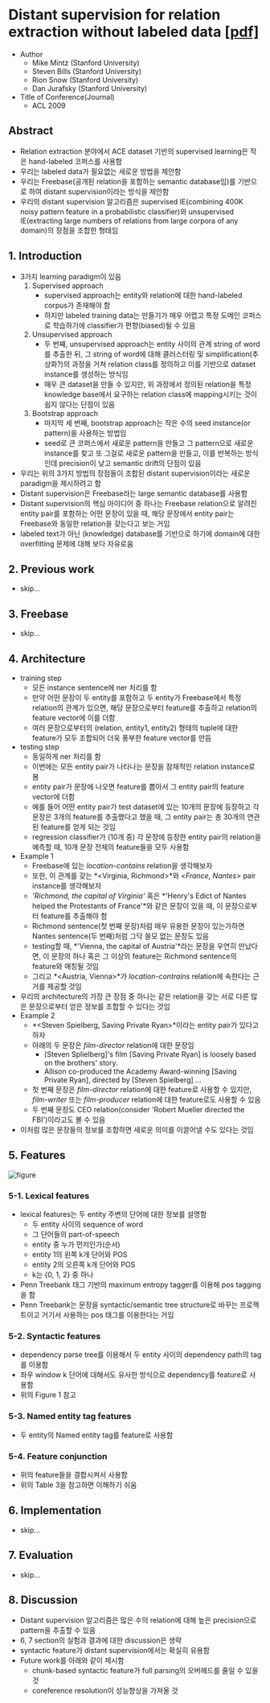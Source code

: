 # Distant supervision for relation extraction without labeled data [[pdf]](https://web.stanford.edu/~jurafsky/mintz.pdf)
* Author
	* Mike Mintz (Stanford University)
	* Steven Bills (Stanford University)
	* Rion Snow (Stanford University)
	* Dan Jurafsky (Stanford University)
* Title of Conference(Journal)
	* ACL 2009

## Abstract
* Relation extraction 분야에서 ACE dataset 기반의 supervised learning은 작은 hand-labeled 코퍼스를 사용함
* 우리는 labeled data가 필요없는 새로운 방법을 제안함
* 우리는 Freebase(공개된 relation을 포함하는 semantic database임)를 기반으로 하여 distant supervision이라는 방식을 제안함
* 우리의 distant supervision 알고리즘은 supervised IE(combining 400K noisy pattern feature in a probabilistic classifier)와 unsupervised IE(extracting large numbers of relations from large corpora of any domain)의 장점을 조합한 형태임


## 1. Introduction
* 3가지 learning paradigm이 있음
	1. Supervised approach
		* supervised approach는 entity와 relation에 대한 hand-labeled corpus가 존재해야 함
		* 하지만 labeled training data는 만들기가 매우 어렵고 특정 도메인 코퍼스로 학습하기에 classifier가 편향(biased)될 수 있음
	2. Unsupervised approach
		* 두 번째, unsupervised approach는 entity 사이의 관계 string of word를 추출한 뒤, 그 string of word에 대해 클러스터링 및 simplification(추상화?)의 과정을 거쳐 relation class를 정의하고 이를 기반으로 dataset instance를 생성하는 방식임
		* 매우 큰 dataset을 만들 수 있지만, 위 과정에서 정의된 relation을 특정 knowledge base에서 요구하는 relation class에 mapping시키는 것이 쉽지 않다는 단점이 있음
	3. Bootstrap approach
		* 마지막 세 번째, bootstrap approach는 작은 수의 seed instance(or pattern)을 사용하는 방법임
		* seed로 큰 코퍼스에서 새로운 pattern을 만들고 그 pattern으로 새로운 instance를 찾고 또 그걸로 새로운 pattern을 만들고, 이를 반복하는 방식인데 precision이 낮고 semantic drift의 단점이 있음
* 우리는 위의 3가지 방법의 장점들이 조합된 distant supervision이라는 새로운 paradigm을 제시하려고 함
* Distant supervision은 Freebase라는 large semantic database를 사용함
* Distant supervision의 핵심 아이디어 중 하나는 Freebase relation으로 알려진 entity pair를 포함하는 어떤 문장이 있을 때, 해당 문장에서 entity pair는 Freebase와 동일한 relation을 갖는다고 보는 거임
* labeled text가 아닌 (knowledge) database를 기반으로 하기에 domain에 대한 overfitting 문제에 대해 보다 자유로움


## 2. Previous work
* skip...


## 3. Freebase
* skip...


## 4. Architecture
* training step
	* 모든 instance sentence에 ner 처리를 함
	* 만약 어떤 문장이 두 entity를 포함하고 두 entity가 Freebase에서 특정 relation의 관계가 있으면, 해당 문장으로부터 feature를 추출하고 relation의 feature vector에 이를 더함
	* 여러 문장으로부터의 (relation, entity1, entity2) 형태의 tuple에 대한 feature가 모두 조합되어 더욱 풍부한 feature vector를 만듬
* testing step
	* 동일하게 ner 처리를 함
	* 이번에는 모든 entity pair가 나타나는 문장을 잠재적인 relation instance로 봄
	* entity pair가 문장에 나오면 feature를 뽑아서 그 entity pair의 feature vector에 더함
	* 예를 들어 어떤 entity pair가 test dataset에 있는 10개의 문장에 등장하고 각 문장은 3개의 feature를 추출했다고 했을 때, 그 entity pair는 총 30개의 연관된 feature를 얻게 되는 것임
	* regression classifier가 (10개 중) 각 문장에 등장한 entity pair의 relation을 예측할 때, 10개 문장 전체의 feature들을 모두 사용함
* Example 1
	* Freebase에 있는 *location-contains* relation을 생각해보자
	* 또한, 이 관계를 갖는 *<Virginia, Richmond>*와 *<France, Nantes>* pair instance를 생각해보자
	* *'Richmond, the capital of Virginia'* 혹은 *'Henry's Edict of Nantes helped the Protestants of France'*와 같은 문장이 있을 때, 이 문장으로부터 feature를 추출해야 함
	* Richmond sentence(첫 번째 문장)처럼 매우 유용한 문장이 있는가하면 Nantes sentence(두 번째)처럼 그닥 쓸모 없는 문장도 있음
	* testing할 때, *'Vienna, the capital of Austria'*라는 문장을 우연히 만났다면, 이 문장의 하나 혹은 그 이상의 feature는 Richmond sentence의 feature와 매칭될 것임
	* 그리고 *<Austria, Vienna>*가 *location-contrains* relation에 속한다는 근거를 제공할 것임
* 우리의 architecture의 가장 큰 장점 중 하나는 같은 relation을 갖는 서로 다른 많은 문장으로부터 얻은 정보를 조합할 수 있다는 것임
* Example 2
	* *<Steven Spielberg, Saving Private Ryan>*이라는 entity pair가 있다고 하자
	* 아래의 두 문장은 *film-director* relation에 대한 문장임
		* [Steven Splielberg]'s film [Saving Private Ryan] is loosely based on the brothers' story.
		* Allison co-produced the Academy Award-winning [Saving Private Ryan], directed by [Steven Spielberg] ...
	* 첫 번째 문장은 *film-director* relation에 대한 feature로 사용할 수 있지만, *film-writer* 또는 *film-producer* relation에 대한 feature로도 사용할 수 있음
	* 두 번째 문장도 CEO relation(consider 'Robert Mueller directed the FBI')이라고도 볼 수 있음
* 이처럼 많은 문장들의 정보를 조합하면 새로운 의미를 이끌어낼 수도 있다는 것임


## 5. Features

![figure](https://user-images.githubusercontent.com/15166794/36368184-74c54eca-1599-11e8-812b-06513589d786.png)

### 5-1. Lexical features
* lexical features는 두 entity 주변의 단어에 대한 정보를 설명함
	* 두 entity 사이의 sequence of word
	* 그 단어들의 part-of-speech
	* entity 중 누가 먼저인가(순서)
	* entity 1의 왼쪽 k개 단어와 POS
	* entity 2의 오른쪽 k개 단어와 POS
	* k는 {0, 1, 2} 중 하나
* Penn Treebank 태그 기반의 maximum entropy tagger를 이용해 pos tagging을 함
* Penn Treebank는 문장을 syntactic/semantic tree structure로 바꾸는 프로젝트이고 거기서 사용하는 pos 태그를 이용한다는 거임

### 5-2. Syntactic features
* dependency parse tree를 이용해서 두 entity 사이의 dependency path의 tag를 이용함
* 좌우 window k 단어에 대해서도 유사한 방식으로 dependency를 feature로 사용함
* 위의 Figure 1 참고

### 5-3. Named entity tag features
* 두 entity의 Named entity tag를 feature로 사용함

### 5-4. Feature conjunction
* 위의 feature들을 결합시켜서 사용함
* 위의 Table 3을 참고하면 이해하기 쉬움


## 6. Implementation
* skip...


## 7. Evaluation
* skip...


## 8. Discussion
* Distant supervision 알고리즘은 많은 수의 relation에 대해 높은 precision으로 pattern을 추출할 수 있음
* 6, 7 section의 실험과 결과에 대한 discussion은 생략
* syntactic feature가 distant supervision에서는 확실히 유용함
* Future work를 아래와 같이 제시함
	* chunk-based syntactic feature가 full parsing의 오버헤드를 줄일 수 있을 것
	* coreference resolution이 성능향상을 가져올 것
